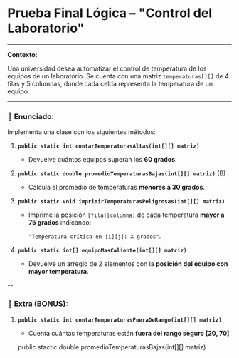 # **Prueba Final Lógica – "Control del Laboratorio"**

---

**Contexto:**

Una universidad desea automatizar el control de temperatura de los equipos de un laboratorio. Se cuenta con una matriz `temperaturas[][]` de 4 filas y 5 columnas, donde cada celda representa la temperatura de un equipo.

---

### 📝 **Enunciado:**

Implementa una clase con los siguientes métodos:

1. **`public static int contarTemperaturasAltas(int[][] matriz)`**
    - Devuelve cuántos equipos superan los **60 grados**.
2. **`public static double promedioTemperaturasBajas(int[][] matriz)`** (B)
    - Calcula el promedio de temperaturas **menores a 30 grados**.
3. **`public static void imprimirTemperaturasPeligrosas(int[][] matriz)`**
    - Imprime la posición `[fila][columna]` de cada temperatura **mayor a 75 grados** indicando:

        
        `"Temperatura crítica en [i][j]: X grados"`.
        
4. **`public static int[] equipoMasCaliente(int[][] matriz)`**
    - Devuelve un arreglo de 2 elementos con la **posición del equipo con mayor temperatura**.

--

### 📌 **Extra (BONUS):**

1. **`public static int contarTemperaturasFueraDeRango(int[][] matriz)`**
    - Cuenta cuántas temperaturas están **fuera del rango seguro [20, 70]**.



   public stactic double promedioTemperaturasBajas(int[][] matriz)

